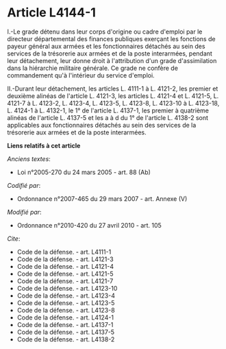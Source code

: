 # Article L4144-1

I.-Le grade détenu dans leur corps d'origine ou cadre d'emploi par le directeur départemental des finances publiques exerçant
les fonctions de payeur général aux armées et les fonctionnaires détachés au sein des services de la trésorerie aux armées et
de la poste interarmées, pendant leur détachement, leur donne droit à l'attribution d'un grade d'assimilation dans la
hiérarchie militaire générale. Ce grade ne confère de commandement qu'à l'intérieur du service d'emploi. 

II.-Durant leur détachement, les articles L. 4111-1 à L. 4121-2, les premier et deuxième alinéas de l'article L. 4121-3, les
articles L. 4121-4 et L. 4121-5, L. 4121-7 à L. 4123-2, L. 4123-4, L. 4123-5, 
L. 4123-8, L. 4123-10 à L. 4123-18, L. 4124-1 à L. 4132-1, le 1° de l'article L. 4137-1, les premier à quatrième alinéas de
l'article L. 4137-5 et les a à d du 1° de l'article L. 4138-2 sont applicables aux fonctionnaires détachés au sein des
services de la trésorerie aux armées et de la poste interarmées.

**Liens relatifs à cet article**

_Anciens textes_:

  - Loi n°2005-270 du 24 mars 2005 - art. 88 (Ab)

_Codifié par_:

  - Ordonnance n°2007-465 du 29 mars 2007 - art. Annexe (V)

_Modifié par_:

  - Ordonnance n°2010-420  du 27 avril 2010 - art. 105

_Cite_:

  - Code de la défense. - art. L4111-1
  - Code de la défense. - art. L4121-3
  - Code de la défense. - art. L4121-4
  - Code de la défense. - art. L4121-5
  - Code de la défense. - art. L4121-7
  - Code de la défense. - art. L4123-10
  - Code de la défense. - art. L4123-4
  - Code de la défense. - art. L4123-5
  - Code de la défense. - art. L4123-8
  - Code de la défense. - art. L4124-1
  - Code de la défense. - art. L4137-1
  - Code de la défense. - art. L4137-5
  - Code de la défense. - art. L4138-2
